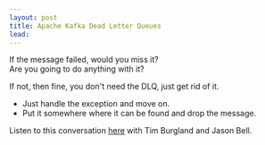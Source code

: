 ```yaml
---
layout: post
title: Apache Kafka Dead Letter Queues
lead: 
---
```


If the message failed, would you miss it?  
Are you going to do anything with it?  

If not, then fine, you don't need the DLQ, just get rid of it.  
* Just handle the exception and move on.  
* Put it somewhere where it can be found and drop the message.  

Listen to this conversation [here](https://www.youtube.com/watch?v=WQDbX0agk-I&t=338s) with Tim Burgland  and Jason Bell.
